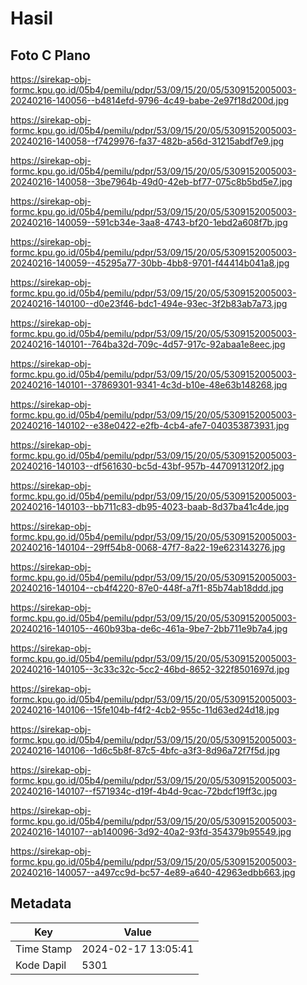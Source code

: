 # Hasil

## Foto C Plano

https://sirekap-obj-formc.kpu.go.id/05b4/pemilu/pdpr/53/09/15/20/05/5309152005003-20240216-140056--b4814efd-9796-4c49-babe-2e97f18d200d.jpg

https://sirekap-obj-formc.kpu.go.id/05b4/pemilu/pdpr/53/09/15/20/05/5309152005003-20240216-140058--f7429976-fa37-482b-a56d-31215abdf7e9.jpg

https://sirekap-obj-formc.kpu.go.id/05b4/pemilu/pdpr/53/09/15/20/05/5309152005003-20240216-140058--3be7964b-49d0-42eb-bf77-075c8b5bd5e7.jpg

https://sirekap-obj-formc.kpu.go.id/05b4/pemilu/pdpr/53/09/15/20/05/5309152005003-20240216-140059--591cb34e-3aa8-4743-bf20-1ebd2a608f7b.jpg

https://sirekap-obj-formc.kpu.go.id/05b4/pemilu/pdpr/53/09/15/20/05/5309152005003-20240216-140059--45295a77-30bb-4bb8-9701-f44414b041a8.jpg

https://sirekap-obj-formc.kpu.go.id/05b4/pemilu/pdpr/53/09/15/20/05/5309152005003-20240216-140100--d0e23f46-bdc1-494e-93ec-3f2b83ab7a73.jpg

https://sirekap-obj-formc.kpu.go.id/05b4/pemilu/pdpr/53/09/15/20/05/5309152005003-20240216-140101--764ba32d-709c-4d57-917c-92abaa1e8eec.jpg

https://sirekap-obj-formc.kpu.go.id/05b4/pemilu/pdpr/53/09/15/20/05/5309152005003-20240216-140101--37869301-9341-4c3d-b10e-48e63b148268.jpg

https://sirekap-obj-formc.kpu.go.id/05b4/pemilu/pdpr/53/09/15/20/05/5309152005003-20240216-140102--e38e0422-e2fb-4cb4-afe7-040353873931.jpg

https://sirekap-obj-formc.kpu.go.id/05b4/pemilu/pdpr/53/09/15/20/05/5309152005003-20240216-140103--df561630-bc5d-43bf-957b-4470913120f2.jpg

https://sirekap-obj-formc.kpu.go.id/05b4/pemilu/pdpr/53/09/15/20/05/5309152005003-20240216-140103--bb711c83-db95-4023-baab-8d37ba41c4de.jpg

https://sirekap-obj-formc.kpu.go.id/05b4/pemilu/pdpr/53/09/15/20/05/5309152005003-20240216-140104--29ff54b8-0068-47f7-8a22-19e623143276.jpg

https://sirekap-obj-formc.kpu.go.id/05b4/pemilu/pdpr/53/09/15/20/05/5309152005003-20240216-140104--cb4f4220-87e0-448f-a7f1-85b74ab18ddd.jpg

https://sirekap-obj-formc.kpu.go.id/05b4/pemilu/pdpr/53/09/15/20/05/5309152005003-20240216-140105--460b93ba-de6c-461a-9be7-2bb711e9b7a4.jpg

https://sirekap-obj-formc.kpu.go.id/05b4/pemilu/pdpr/53/09/15/20/05/5309152005003-20240216-140105--3c33c32c-5cc2-46bd-8652-322f8501697d.jpg

https://sirekap-obj-formc.kpu.go.id/05b4/pemilu/pdpr/53/09/15/20/05/5309152005003-20240216-140106--15fe104b-f4f2-4cb2-955c-11d63ed24d18.jpg

https://sirekap-obj-formc.kpu.go.id/05b4/pemilu/pdpr/53/09/15/20/05/5309152005003-20240216-140106--1d6c5b8f-87c5-4bfc-a3f3-8d96a72f7f5d.jpg

https://sirekap-obj-formc.kpu.go.id/05b4/pemilu/pdpr/53/09/15/20/05/5309152005003-20240216-140107--f571934c-d19f-4b4d-9cac-72bdcf19ff3c.jpg

https://sirekap-obj-formc.kpu.go.id/05b4/pemilu/pdpr/53/09/15/20/05/5309152005003-20240216-140107--ab140096-3d92-40a2-93fd-354379b95549.jpg

https://sirekap-obj-formc.kpu.go.id/05b4/pemilu/pdpr/53/09/15/20/05/5309152005003-20240216-140057--a497cc9d-bc57-4e89-a640-42963edbb663.jpg


## Metadata

| Key        | Value               |
| ---------- | ------------------- |
| Time Stamp | 2024-02-17 13:05:41 |
| Kode Dapil | 5301                |




